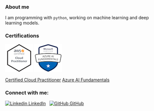 


### About me

I am programming with `python`, working on machine learning and deep learning models.

### Certifications

![AWS Badge](aws-certified-cloud-practitioner.png)
![Azure Badge](microsoft-certified-azure-ai-fundamentals.png)


[Certified Cloud Practitioner](https://www.youracclaim.com/badges/44edc4ce-a9cf-4146-9e09-edd18792092b/)
[Azure AI Fundamentals](https://www.youracclaim.com/badges/faad1707-7f1d-47b4-9b23-ed9744868711/)

### Connect with me:

[![Linkedin](https://i.stack.imgur.com/gVE0j.png) LinkedIn](https://www.linkedin.com/in/boranova)
&nbsp;
[![GitHub](https://i.stack.imgur.com/tskMh.png) GitHub](https://github.com/boranova)


<!--
**boranova/boranova** is a ✨ _special_ ✨ repository because its `README.md` (this file) appears on your GitHub profile.

Here are some ideas to get you started:

- 🔭 I’m currently working on ...
- 🌱 I’m currently learning ...
- 👯 I’m looking to collaborate on ...
- 🤔 I’m looking for help with ...
- 💬 Ask me about ...
- 📫 How to reach me: ...
- 😄 Pronouns: ...
- ⚡ Fun fact: ...
-->
